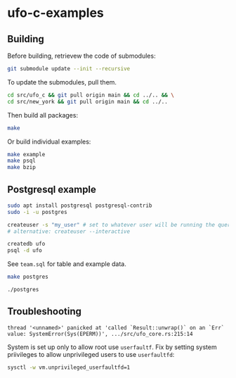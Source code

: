 # ufo-c-examples

## Building

Before building, retrievew the code of submodules:

```bash
git submodule update --init --recursive
```

To update the submodules, pull them.

```bash
cd src/ufo_c && git pull origin main && cd ../.. && \
cd src/new_york && git pull origin main && cd ../..
```

Then build all packages:

```bash
make
```

Or build individual examples:
```bash
make example
make psql
make bzip
```

## Postgresql example

```bash
sudo apt install postgresql postgresql-contrib
sudo -i -u postgres
```

```bash
createuser -s "my_user" # set to whatever user will be running the queries
# alternative: createuser --interactive
```

```bash
createdb ufo
psql -d ufo
```

See `team.sql` for table and example data.

```bash
make postgres
```

```bash
./postgres
```


## Troubleshooting

```
thread '<unnamed>' panicked at 'called `Result::unwrap()` on an `Err` value: SystemError(Sys(EPERM))', .../src/ufo_core.rs:215:14
```

System is set up only to allow root use `userfaultf`. Fix by setting system
priivileges to allow unprivileged users to use `userfaultfd`:

```bash
sysctl -w vm.unprivileged_userfaultfd=1
```
